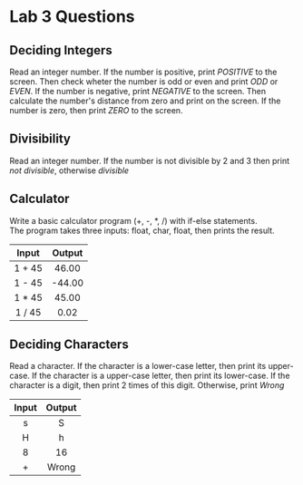 # Lab 3 Questions

## Deciding Integers
Read an integer number.
If the number is positive, print *POSITIVE* to the screen. Then check wheter the number is odd or even and print *ODD* or *EVEN*.
If the number is negative, print *NEGATIVE* to the screen. Then calculate the number's distance from zero and print on the screen.
If the number is zero, then print *ZERO* to the screen.

## Divisibility
Read an integer number. If the number is not divisible by 2 and 3 then print *not divisible*, otherwise *divisible*

## Calculator
Write a basic calculator program (+, -, \*, /) with if-else statements.  
The program takes three inputs: float, char, float, then prints the result.

|  Input | Output |
|:------:|:------:|
| 1 + 45 |  46.00 |
| 1 - 45 | -44.00 |
| 1 * 45 |  45.00 |
| 1 / 45 |  0.02  |

## Deciding Characters
Read a character.
If the character is a lower-case letter, then print its upper-case.
If the character is a upper-case letter, then print its lower-case.
If the character is a digit,  then print 2 times of this digit.
Otherwise, print *Wrong*

| Input | Output |
|:-----:|:------:|
|   s   |    S   |
|   H   |    h   |
|   8   |   16   |
|   +   |  Wrong |

